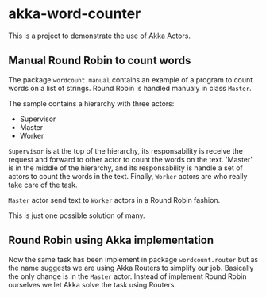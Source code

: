 # akka-word-counter

This is a project to demonstrate the use of Akka Actors.

## Manual Round Robin to count words

The package `wordcount.manual` contains an example of a program to count words on a list of strings.
Round Robin is handled manualy in class `Master`.

The sample contains a hierarchy with three actors:

- Supervisor
- Master
- Worker

`Supervisor` is at the top of the hierarchy, its responsability is receive the request and forward to other actor to count the words on the text.
'Master' is in the middle of the hierarchy, and its responsability is handle a set of actors to count the words in the text.
Finally, `Worker` actors are who really take care of the task.

`Master` actor send text to `Worker` actors in a Round Robin fashion.

This is just one possible solution of many.

## Round Robin using Akka implementation

Now the same task has been implement in package `wordcount.router` but as the name suggests we are using Akka Routers to simplify our job.
Basically the only change is in the `Master` actor. Instead of implement Round Robin ourselves we let Akka solve the task using Routers.

